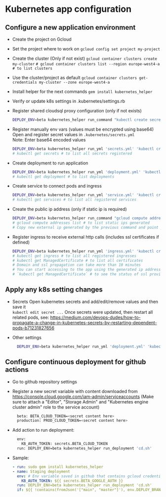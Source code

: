 # Kubernetes app configuration

## Configure a new application environment
- Create the project on Gcloud
- Set the project where to work on
    `gcloud config set project my-project`
    
- Create the cluster (Only if not exist)
    `gcloud container clusters create my-cluster`
    `# gcloud container clusters list --region europe-west4-a # to list clusters`
  
- Use the cluster/project as default
    `gcloud container clusters get-credentials my-cluster --zone europe-west4-a`
  
- Install helper for the next commands
  `gem install kubernetes_helper`
  
- Verify or update k8s settings in .kubernetes/settings.rb

- Register shared cloudsql proxy configuration (only if not exists)
    ```bash
    DEPLOY_ENV=beta kubernetes_helper run_command "kubectl create secret generic <%=deployment.cloud_secret_name%> --from-file=credentials.json=<path-to-downloaded/credentials.json>"
    ```
    
- Register manually env vars (values must be encrypted using base64) 
    Open and register secret values in `.kubernetes/secrets.yml`     
    Note: Enter base64 encoded values
    ```bash
    DEPLOY_ENV=beta kubernetes_helper run_yml 'secrets.yml' 'kubectl create'
    # kubectl get secrets # to list all secrets registered
    ```

- Create deployment to run application
    ```bash
    DEPLOY_ENV=beta kubernetes_helper run_yml 'deployment.yml' 'kubectl create'
    # kubectl get deployment # to list deployments
    ```

- Create service to connect pods and ingress
    ```bash
    DEPLOY_ENV=beta kubernetes_helper run_yml 'service.yml' 'kubectl create'
    # kubectl get services # to list all registered services
    ```

- Create the public ip address (only if static ip is required)
    ```bash
    DEPLOY_ENV=beta kubernetes_helper run_command "gcloud compute addresses create <%=ingress.ip_name%> --global"
    # gcloud compute addresses list # to list static ips generated
    # Copy new external ip generated by the previous command and point your domain to it
    ```
  
- Register ingress to receive external http calls (includes ssl certificates if defined)
    ```bash
    DEPLOY_ENV=beta kubernetes_helper run_yml 'ingress.yml' 'kubectl create'
    # kubectl get ingress # to list all registered ingresses
    # kubectl get ManagedCertificate # to list all certificates
    # Domain and ssl propagation can take more than 10 minutes
    # You can start accessing to the app using the generated ip address
    # `kubectl get ManagedCertificate` # to see the status of ssl provisionning
    ```

## Apply any k8s setting changes
- Secrets
  Open kubernetes secrets and add/edit/remove values and then save it    
  `kubectl edit secret ...`
  Once secrets were updated, then restart all related pods, see: https://medium.com/devops-dudes/how-to-propagate-a-change-in-kubernetes-secrets-by-restarting-dependent-pods-b71231827656
  
- Other settings
  ```bash
    DEPLOY_ENV=beta kubernetes_helper run_yml 'deployment.yml' 'kubectl apply'
  ```

## Configure continuous deployment for github actions
* Go to github repository settings
* Register a new secret variable with content downloaded from https://console.cloud.google.com/iam-admin/serviceaccounts 
    (Make sure to attach a "Editor", "Storage Admin" and "Kubernetes engine cluster admin" role to the service account)
  ```bash
    beta: BETA_CLOUD_TOKEN=<secret content here>
    production: PROD_CLOUD_TOKEN=<secret content here>
  ```
  
* Add action to run deployment:
  ```bash
    env:
      KB_AUTH_TOKEN: secrets.BETA_CLOUD_TOKEN
    run: DEPLOY_ENV=beta kubernetes_helper run_deployment 'cd.sh'
  ``` 
  
* Sample:
  ```yml
  - run: sudo gem install kubernetes_helper
  - name: Staging deployment
    env: # Env variable saved in github that contains gcloud credential (json format)
      KB_AUTH_TOKEN: ${{ secrets.BETA_GOOGLE_AUTH }}
    run: DEPLOY_ENV=beta kubernetes_helper run_deployment 'cd.sh'
    if: ${{ !contains(fromJson('["main", "master"]'), env.DEPLOY_BRANCH) }}
  ```   